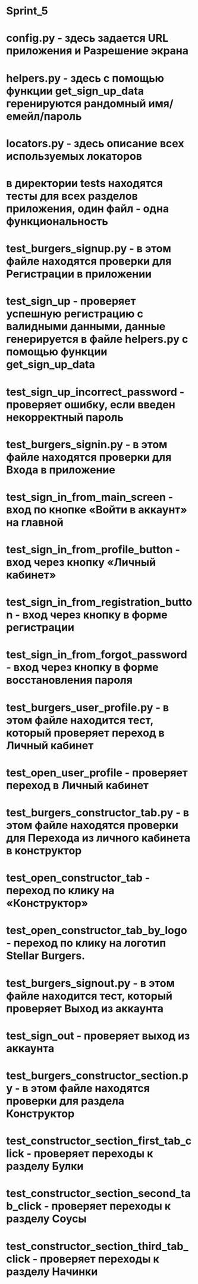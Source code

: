 # Sprint_5

# config.py - здесь задается URL приложения и Разрешение экрана
# helpers.py - здесь с помощью функции get_sign_up_data геренируются рандомный имя/емейл/пароль
# locators.py - здесь описание всех используемых локаторов
# в директории tests находятся тесты для всех разделов приложения, один файл - одна функциональность
# test_burgers_signup.py - в этом файле находятся проверки для Регистрации в приложении
#       test_sign_up - проверяет успешную регистрацию с валидными данными, данные генерируется в файле  helpers.py с помощью функции get_sign_up_data
#       test_sign_up_incorrect_password - проверяет ошибку, если введен некорректный пароль
# test_burgers_signin.py - в этом файле находятся проверки для Входа в приложение
#       test_sign_in_from_main_screen - вход по кнопке «Войти в аккаунт» на главной
#       test_sign_in_from_profile_button - вход через кнопку «Личный кабинет»
#       test_sign_in_from_registration_button - вход через кнопку в форме регистрации
#       test_sign_in_from_forgot_password - вход через кнопку в форме восстановления пароля
# test_burgers_user_profile.py - в этом файле находится тест, который проверяет переход в Личный кабинет
#       test_open_user_profile - проверяет переход в Личный кабинет
# test_burgers_constructor_tab.py - в этом файле находятся проверки для Перехода из личного кабинета в конструктор 
#       test_open_constructor_tab - переход по клику на «Конструктор» 
#       test_open_constructor_tab_by_logo - переход по клику на  логотип Stellar Burgers.
# test_burgers_signout.py - в этом файле находится тест, который проверяет Выход из аккаунта
#       test_sign_out - проверяет выход из аккаунта
# test_burgers_constructor_section.py - в этом файле находятся проверки для раздела Конструктор
#       test_constructor_section_first_tab_click - проверяет переходы к разделу Булки
#       test_constructor_section_second_tab_click - проверяет переходы к разделу Соусы
#       test_constructor_section_third_tab_click - проверяет переходы к разделу Начинки

